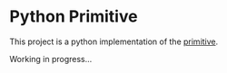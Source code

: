 # Python Primitive

This project is a python implementation of the [primitive](https://github.com/fogleman/primitive).

Working in progress...